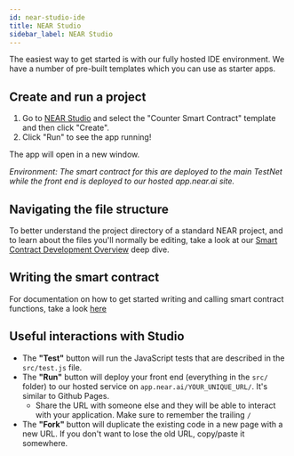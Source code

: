 ```yaml
---
id: near-studio-ide
title: NEAR Studio
sidebar_label: NEAR Studio
---
```


The easiest way to get started is with our fully hosted IDE environment. We have a number of pre-built templates which you can use as starter apps.

## Create and run a project

1. Go to [NEAR Studio](https://studio.nearprotocol.com) and select the "Counter Smart Contract" template and then click "Create".
2. Click "Run" to see the app running!

The app will open in a new window.

_Environment: The smart contract for this are deployed to the main TestNet while the front end is deployed to our hosted app.near.ai site._

## Navigating the file structure

To better understand the project directory of a standard NEAR project, and to learn about the files you'll normally be editing, take a look at our [Smart Contract Development Overview](../quick-start/development-overview#file-structure-deep-dive) deep dive.

## Writing the smart contract

For documentation on how to get started writing and calling smart contract functions, take a look [here](../development/writing-smart-contracts)

## **Useful interactions with Studio**

* The **"Test"** button will run the JavaScript tests that are described in the `src/test.js` file.
* The **"Run"** button will deploy your front end \(everything in the `src/` folder\) to our hosted service on `app.near.ai/YOUR_UNIQUE_URL/`.  It's similar to Github Pages.
  * Share the URL with someone else and they will be able to interact with your application. Make sure to remember the trailing `/`
* The **"Fork"** button will duplicate the existing code in a new page with a new URL. If you don't want to lose the old URL, copy/paste it somewhere.
